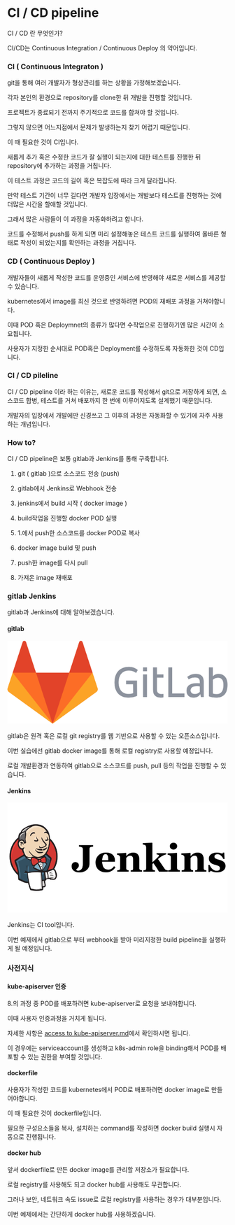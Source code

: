 # CI / CD pipeline

CI / CD 란 무엇인가?

CI/CD는 Continuous Integration / Continuous Deploy 의 약어입니다.


### CI ( Continuous Integraton )

git을 통해 여러 개발자가 형상관리를 하는 상황을 가정해보겠습니다.

각자 본인의 환경으로 repository를 clone한 뒤 개발을 진행할 것입니다.

프로젝트가 종료되기 전까지 주기적으로 코드를 합쳐야 할 것입니다.

그렇지 않으면 어느지점에서 문제가 발생하는지 찾기 어렵기 때문입니다.

이 때 필요한 것이 CI입니다.

새롭게 추가 혹은 수정한 코드가 잘 실행이 되는지에 대한 테스트를 진행한 뒤 repository에 추가하는 과정을 거칩니다.

이 테스트 과정은 코드의 길이 혹은 복잡도에 따라 크게 달라집니다.

만약 테스트 기간이 너무 길다면 개발자 입장에서는 개발보다 테스트를 진행하는 것에 더많은 시간을 할애할 것입니다.

그래서 많은 사람들이 이 과정을 자동화하려고 합니다.

코드를 수정해서 push를 하게 되면 미리 설정해놓은 테스트 코드를 실행하여 올바른 형태로 작성이 되었는지를 확인하는 과정을 거칩니다.


### CD ( Continuous Deploy )

개발자들이 새롭게 작성한 코드를 운영중인 서비스에 반영해야 새로운 서비스를 제공할 수 있습니다.

kubernetes에서 image를 최신 것으로 반영하려면 POD의 재배포 과정을 거쳐야합니다.

이때 POD 혹은 Deploymnet의 종류가 많다면 수작업으로 진행하기엔 많은 시간이 소요됩니다.

사용자가 지정한 순서대로 POD혹은 Deployment를 수정하도록 자동화한 것이 CD입니다.


### CI / CD pileline

CI / CD pipeline 이라 하는 이유는, 새로운 코드를 작성해서 git으로 저장하게 되면, 소스코드 합병, 테스트를 거쳐 배포까지 한 번에 이루어지도록 설계했기 때문입니다.

개발자의 입장에서 개발에만 신경쓰고 그 이후의 과정은 자동화할 수 있기에 자주 사용하는 개념입니다.


### How to?

CI / CD pipeline은 보통 gitlab과 Jenkins를 통해 구축합니다.

1. git ( gitlab )으로 소스코드 전송 (push)

2. gitlab에서 Jenkins로 Webhook 전송

3. jenkins에서 build 시작 ( docker image )

4. build작업을 진행할 docker POD 실행

5. 1.에서 push한 소스코드를 docker POD로 복사

6. docker image build 및 push

7. push한 image를 다시 pull

8. 가져온 image 재배포


### gitlab Jenkins

gitlab과 Jenkins에 대해 알아보겠습니다.

#### gitlab

<img src="/images/CICD/1.JPG">

gitlab은 원격 혹은 로컬 git registry를 웹 기반으로 사용할 수 있는 오픈소스입니다.

이번 실습에선 gitlab docker image를 통해 로컬 registry로 사용할 예정입니다.

로컬 개발환경과 연동하여 gitlab으로 소스코드를 push, pull 등의 작업을 진행할 수 있습니다.


#### Jenkins

<img src="/images/CICD/2.JPG">

Jenkins는 CI tool입니다. 

이번 예제에서 gitlab으로 부터 webhook을 받아 미리지정한 build pipeline을 실행하게 될 예정입니다.



### 사전지식

#### kube-apiserver 인증

8.의 과정 중 POD를 배포하려면 kube-apiserver로 요청을 보내야합니다.

이때 사용자 인증과정을 거치게 됩니다.

자세한 사항은 <a href="/week1,2/access to kube-apiserver.md" >access to kube-apiserver.md</a>에서 확인하시면 됩니다.

이 경우에는 serviceaccount를 생성하고 k8s-admin role을 binding해서 POD를 배포할 수 있는 권한을 부여할 것입니다.

#### dockerfile

사용자가 작성한 코드를 kubernetes에서 POD로 배포하려면 docker image로 만들어야합니다.

이 때 필요한 것이 dockerfile입니다.

필요한 구성요소들을 복사, 설치하는 command를 작성하면 docker build 실행시 자동으로 진행됩니다.

#### docker hub

앞서 dockerfile로 만든 docker image를 관리할 저장소가 필요합니다.

로컬 registry를 사용해도 되고 docker hub를 사용해도 무관합니다.

그러나 보안, 네트워크 속도 issue로 로컬 registry를 사용하는 경우가 대부분입니다.

이번 예제에서는 간단하게 docker hub를 사용하겠습니다.







